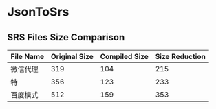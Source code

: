 # JsonToSrs
## SRS Files Size Comparison
| File Name | Original Size | Compiled Size | Size Reduction |
|-----------|---------------|---------------|----------------|
| 微信代理 | 319 | 104 | 215 |
| 特 | 356 | 123 | 233 |
| 百度模式 | 512 | 159 | 353 |
